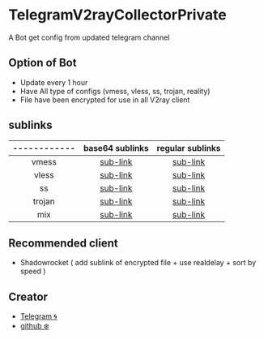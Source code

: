 # TelegramV2rayCollectorPrivate

A Bot get config from updated telegram channel

## Option of Bot
* Update every 1 hour
* Have All type of configs (vmess, vless, ss, trojan, reality)
* File have been encrypted for use in all V2ray client

## sublinks

<div align="left">

| ------------ | base64 sublinks | regular sublinks |
|:------------:|:--------------:|:---------------:|
| vmess | <a href="https://raw.githubusercontent.com/Kwinshadow/TelegramV2rayCollector/main/sublinks/b64vmess.txt">sub-link</a> | <a href="https://raw.githubusercontent.com/Kwinshadow/TelegramV2rayCollector/main/sublinks/vmess.txt">sub-link</a> |
| vless | <a href="https://raw.githubusercontent.com/Kwinshadow/TelegramV2rayCollector/main/sublinks/b64vless.txt">sub-link</a> | <a href="https://raw.githubusercontent.com/Kwinshadow/TelegramV2rayCollector/main/sublinks/vless.txt">sub-link</a> |
| ss | <a href="https://raw.githubusercontent.com/Kwinshadow/TelegramV2rayCollector/main/sublinks/b64ss.txt">sub-link</a> | <a href="https://raw.githubusercontent.com/Kwinshadow/TelegramV2rayCollector/main/sublinks/ss.txt">sub-link</a> |
| trojan | <a href="https://raw.githubusercontent.com/Kwinshadow/TelegramV2rayCollector/main/sublinks/b64trojan.txt">sub-link</a> | <a href="https://raw.githubusercontent.com/Kwinshadow/TelegramV2rayCollector/main/sublinks/trojan.txt">sub-link</a> |
| mix | <a href="https://raw.githubusercontent.com/Kwinshadow/TelegramV2rayCollector/main/sublinks/b64mix.txt">sub-link</a> | <a href="https://raw.githubusercontent.com/Kwinshadow/TelegramV2rayCollector/main/sublinks/b64mix.txt">sub-link</a> |

</div>

## Recommended client
* Shadowrocket ( add sublink of encrypted file + use realdelay + sort by speed ) 

## Creator
* <a href="https://t.me/notrwinshadow">Telegram 🌀</a>
* <a href="https://github.com/Kwinshadow/">github ❄️</a>
